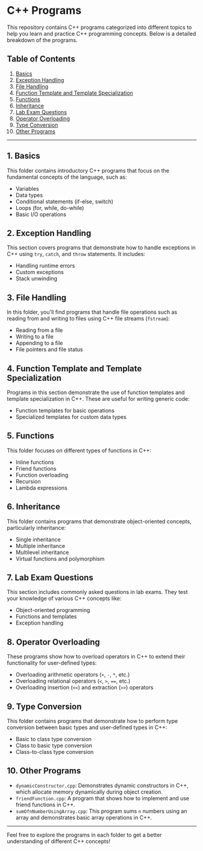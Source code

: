 
# C++ Programs

This repository contains C++ programs categorized into different topics to help you learn and practice C++ programming concepts. Below is a detailed breakdown of the programs.

## Table of Contents
1. [Basics](#basics)
2. [Exception Handling](#exception-handling)
3. [File Handling](#file-handling)
4. [Function Template and Template Specialization](#function-template-and-template-specialization)
5. [Functions](#functions)
6. [Inheritance](#inheritance)
7. [Lab Exam Questions](#lab-exam-questions)
8. [Operator Overloading](#operator-overloading)
9. [Type Conversion](#type-conversion)
10. [Other Programs](#other-programs)

---

## 1. Basics
This folder contains introductory C++ programs that focus on the fundamental concepts of the language, such as:
- Variables
- Data types
- Conditional statements (if-else, switch)
- Loops (for, while, do-while)
- Basic I/O operations

## 2. Exception Handling
This section covers programs that demonstrate how to handle exceptions in C++ using `try`, `catch`, and `throw` statements. It includes:
- Handling runtime errors
- Custom exceptions
- Stack unwinding

## 3. File Handling
In this folder, you'll find programs that handle file operations such as reading from and writing to files using C++ file streams (`fstream`):
- Reading from a file
- Writing to a file
- Appending to a file
- File pointers and file status

## 4. Function Template and Template Specialization
Programs in this section demonstrate the use of function templates and template specialization in C++. These are useful for writing generic code:
- Function templates for basic operations
- Specialized templates for custom data types

## 5. Functions
This folder focuses on different types of functions in C++:
- Inline functions
- Friend functions
- Function overloading
- Recursion
- Lambda expressions

## 6. Inheritance
This folder contains programs that demonstrate object-oriented concepts, particularly inheritance:
- Single inheritance
- Multiple inheritance
- Multilevel inheritance
- Virtual functions and polymorphism

## 7. Lab Exam Questions
This section includes commonly asked questions in lab exams. They test your knowledge of various C++ concepts like:
- Object-oriented programming
- Functions and templates
- Exception handling

## 8. Operator Overloading
These programs show how to overload operators in C++ to extend their functionality for user-defined types:
- Overloading arithmetic operators (`+`, `-`, `*`, etc.)
- Overloading relational operators (`<`, `>`, `==`, etc.)
- Overloading insertion (`<<`) and extraction (`>>`) operators

## 9. Type Conversion
This folder contains programs that demonstrate how to perform type conversion between basic types and user-defined types in C++:
- Basic to class type conversion
- Class to basic type conversion
- Class-to-class type conversion

## 10. Other Programs

- `dynamicConstructor.cpp`: Demonstrates dynamic constructors in C++, which allocate memory dynamically during object creation.
- `friendFunction.cpp`: A program that shows how to implement and use friend functions in C++.
- `sumOfnNumberUsingArray.cpp`: This program sums `n` numbers using an array and demonstrates basic array operations in C++.

---

Feel free to explore the programs in each folder to get a better understanding of different C++ concepts!